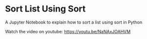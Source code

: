 # Sort List Using Sort
A Jupyter Notebook to explain how to sort a list using sort in Python

Watch the video on youtube: https://youtu.be/NaNAxJOAHVM
